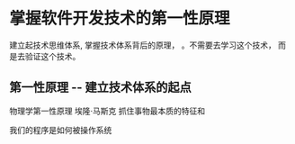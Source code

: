 # 掌握软件开发技术的第一性原理

建立起技术思维体系, 掌握技术体系背后的原理， 。不需要去学习这个技术， 而是去验证这个技术。 

## 第一性原理 -- 建立技术体系的起点

物理学第一性原理 
埃隆·马斯克 
抓住事物最本质的特征和

我们的程序是如何被操作系统